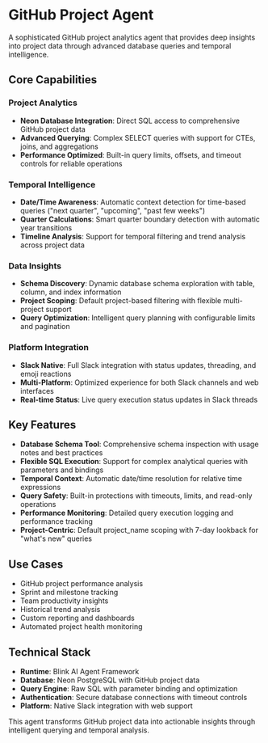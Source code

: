 # GitHub Project Agent

A sophisticated GitHub project analytics agent that provides deep insights into project data through advanced database queries and temporal intelligence.

## Core Capabilities

### Project Analytics
- **Neon Database Integration**: Direct SQL access to comprehensive GitHub project data
- **Advanced Querying**: Complex SELECT queries with support for CTEs, joins, and aggregations
- **Performance Optimized**: Built-in query limits, offsets, and timeout controls for reliable operations

### Temporal Intelligence
- **Date/Time Awareness**: Automatic context detection for time-based queries ("next quarter", "upcoming", "past few weeks")
- **Quarter Calculations**: Smart quarter boundary detection with automatic year transitions
- **Timeline Analysis**: Support for temporal filtering and trend analysis across project data

### Data Insights
- **Schema Discovery**: Dynamic database schema exploration with table, column, and index information
- **Project Scoping**: Default project-based filtering with flexible multi-project support
- **Query Optimization**: Intelligent query planning with configurable limits and pagination

### Platform Integration
- **Slack Native**: Full Slack integration with status updates, threading, and emoji reactions
- **Multi-Platform**: Optimized experience for both Slack channels and web interfaces
- **Real-time Status**: Live query execution status updates in Slack threads

## Key Features

- **Database Schema Tool**: Comprehensive schema inspection with usage notes and best practices
- **Flexible SQL Execution**: Support for complex analytical queries with parameters and bindings
- **Temporal Context**: Automatic date/time resolution for relative time expressions
- **Query Safety**: Built-in protections with timeouts, limits, and read-only operations
- **Performance Monitoring**: Detailed query execution logging and performance tracking
- **Project-Centric**: Default project_name scoping with 7-day lookback for "what's new" queries

## Use Cases

- GitHub project performance analysis
- Sprint and milestone tracking
- Team productivity insights
- Historical trend analysis
- Custom reporting and dashboards
- Automated project health monitoring

## Technical Stack

- **Runtime**: Blink AI Agent Framework
- **Database**: Neon PostgreSQL with GitHub project data
- **Query Engine**: Raw SQL with parameter binding and optimization
- **Authentication**: Secure database connections with timeout controls
- **Platform**: Native Slack integration with web support

This agent transforms GitHub project data into actionable insights through intelligent querying and temporal analysis.